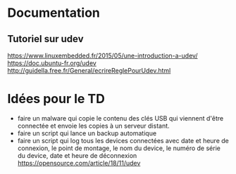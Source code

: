 # Documentation 

## Tutoriel sur udev 

https://www.linuxembedded.fr/2015/05/une-introduction-a-udev/
https://doc.ubuntu-fr.org/udev
http://guidella.free.fr/General/ecrireReglePourUdev.html

# Idées pour le TD 

- faire un malware qui copie le contenu des clés USB qui viennent d'être connectée et envoie les copies 
à un serveur distant. 
- faire un script qui lance un backup automatique 
- faire un script qui log tous les devices connectées avec date et heure de connexion, le point de montage, 
le nom du device, le numéro de série du device, date et heure de déconnexion
https://opensource.com/article/18/11/udev
